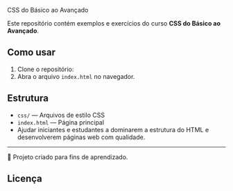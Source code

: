  CSS do Básico ao Avançado

Este repositório contém exemplos e exercícios do curso **CSS do Básico ao Avançado**.

## Como usar

1. Clone o repositório:
2. Abra o arquivo `index.html` no navegador.

## Estrutura

- `css/` — Arquivos de estilo CSS
- `index.html` — Página principal
- Ajudar iniciantes e estudantes a dominarem a estrutura do HTML e desenvolverem páginas web com qualidade.

---

📘 Projeto criado para fins de aprendizado.


## Licença



